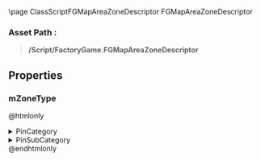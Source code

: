 \page ClassScriptFGMapAreaZoneDescriptor FGMapAreaZoneDescriptor
### Asset Path :
<b><blockquote>/Script/FactoryGame.FGMapAreaZoneDescriptor</blockquote></b>
## Properties

### mZoneType
@htmlonly
<details>
 <summary>PinCategory</summary>
<blockquote>string</blockquote>
</details>
<details>
 <summary>PinSubCategory</summary>
<blockquote>string</blockquote>
</details>
@endhtmlonly

